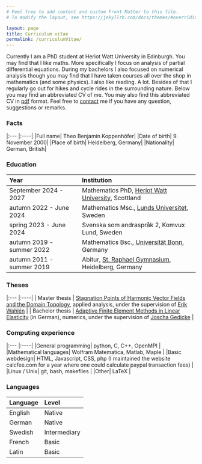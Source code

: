 ```yaml
---
# Feel free to add content and custom Front Matter to this file.
# To modify the layout, see https://jekyllrb.com/docs/themes/#overriding-theme-defaults

layout: page
title: Curriculum vitae
permalink: /curriculumVitae/
---
```


Currently I am a PhD student at Heriot Watt University in Edinburgh.
You may find that I like maths. More specifically I focus on analysis of partial differential equations.
During my bachelors I also focused on numerical analysis though you may find that I have taken courses all over the shop in mathematics (and some physics).
I also like reading. A lot. Besides of that I regularly go out for hikes and cycle rides in the surrounding nature.
Below you may find an abbreviated CV of me. You may also find this abbreviated CV in [pdf](/assets/CV/CV_TheoKoppenhoefer.pdf) format.
Feel free to [contact](/contact/) me if you have any question, suggestions or remarks.

### Facts

|:--- |:----|
|Full name| Theo Benjamin Koppenhöfer|
|Date of birth| 9. November 2000|
|Place of birth| Heidelberg, Germany|
|Nationality| German, British|

### Education

|Year | Institution  | 
|:--- |:----|
|September 2024 - 2027| Mathematics PhD, [Heriot Watt University](https://www.maxwell.ac.uk/), Scottland |
|autumn 2022 - June 2024| Mathematics Msc., [Lunds Universitet](https://maths.lu.se/), Sweden |
|spring 2023 - June 2024| Svenska som andraspråk 2, Komvux Lund, Sweden |
|autumn 2019 - summer 2022| Mathematics Bsc., [Universität Bonn](http://www.math.uni-bonn.de/), Germany |
|autumn 2011 - summer 2019| Abitur, [St. Raphael Gymnasium](https://www.srgh.de/), Heidelberg, Germany |

### Theses

|:--- |:----|
| Master thesis   | [Stagnation Points of Harmonic Vector Fields and the Domain Topology](https://raw.githubusercontent.com/TheoKoppenhoefer/master-thesis/main/Text/Thesis_TheoKoppenhoefer.pdf), applied analysis, under the supervision of [Erik Wahlén](https://www.maths.lu.se/english/research/staff/erik-wahlen/) |
| Bachelor thesis | [Adaptive Finite Element Methods in Linear Elasticity](https://raw.githubusercontent.com/TheoKoppenhoefer/bachelorarbeit/main/Text/Bachelorarbeit_Hauptteil.pdf) (in German), numerics, under the supervision of [Joscha Gedicke](https://ins.uni-bonn.de/staff/gedicke)                                                |

### Computing experience

|:--- |:----|
|General programming| python, C, C++, OpenMPI |
|Mathematical languages| Wolfram Matematica, Matlab, Maple |
|Basic webdesign| HTML, Javascript, CSS, php (I maintained the website calcfee.com for a year where one could calculate paypal transaction fees) |
|Linux / Unix| git, bash, makefiles |
|Other| LaTeX |

### Languages

|Language | Level  | 
|:--- |:----|
|English| Native |
|German| Native |
|Swedish| Intermediary |
|French| Basic |
|Latin| Basic |


